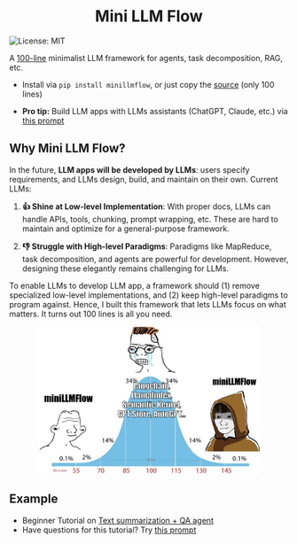 <h1 align="center">Mini LLM Flow</h1>

![License: MIT](https://img.shields.io/badge/License-MIT-yellow.svg)

A [100-line](minillmflow/__init__.py) minimalist LLM framework for agents, task decomposition, RAG, etc.

- Install via  ```pip install minillmflow```, or just copy the [source](minillmflow/__init__.py) (only 100 lines)

- **Pro tip:** Build LLM apps with LLMs assistants (ChatGPT, Claude, etc.) via [this prompt](assets/prompt)

## Why Mini LLM Flow?

In the future, **LLM apps will be developed by LLMs**: users specify requirements, and LLMs design, build, and maintain on their own. Current LLMs:

1. **👍 Shine at Low-level Implementation**: 
With proper docs, LLMs can handle APIs, tools, chunking, prompt wrapping, etc. 
These are hard to maintain and optimize for a general-purpose framework.

2. **👎 Struggle with High-level Paradigms**:
Paradigms like MapReduce, task decomposition, and agents are powerful for development.
However, designing these elegantly remains challenging for LLMs.

To enable LLMs to develop LLM app, a framework should
(1) remove specialized low-level implementations, and
(2) keep high-level paradigms to program against.
Hence, I built this framework that lets LLMs focus on what matters. It turns out 100 lines is all you need.


<div align="center">
  <img src="/assets/minillmflow.jpg" width="400"/>
</div>

## Example

- Beginner Tutorial on [Text summarization + QA agent](https://colab.research.google.com/github/zachary62/miniLLMFlow/blob/main/cookbook/demo.ipynb)
- Have questions for this tutorial? Try [this prompt](https://chatgpt.com/share/676f16d2-7064-8000-b9d7-f6874346a6b5)
